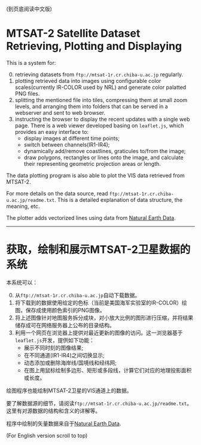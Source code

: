 (到页底阅读中文版)

MTSAT-2 Satellite Dataset Retrieving, Plotting and Displaying
=============================================================

This is a system for:

0. retrieving datasets from `ftp://mtsat-1r.cr.chiba-u.ac.jp` regularly.
0. plotting retrieved data into images using configurable color
   scales(currently IR-COLOR used by NRL) and generate color palatted PNG
   files.
0. splitting the mentioned file into tiles, compressing them at small zoom
   levels, and arranging them into folders that can be served in a
   webserver and sent to web browser.
0. instructing the browser to display the recent updates with a single web
   page. There is a web viewer developed basing on `leaflet.js`, which
   provides an easy interface to:
    * display images at different time points;
    * switch between channels(IR1-IR4);
    * dynamically add/remove coastlines, graticules to/from the image;
    * draw polygons, rectangles or lines onto the image, and calculate
      their representing geometric projection areas or length.

The data plotting program is also able to plot the VIS data retrieved from
MTSAT-2.

For more details on the data source, read
`ftp://mtsat-1r.cr.chiba-u.ac.jp/readme.txt`. This is a detailed explanation of
data structure, the meaning, etc.

The plotter adds vectorized lines using data from [Natural Earth
Data](http://www.naturalearthdata.com/downloads/10m-physical-vectors/10m-coastline/).

------

获取，绘制和展示MTSAT-2卫星数据的系统
=====================================

本系统可以：

0. 从`ftp://mtsat-1r.cr.chiba-u.ac.jp`自动下载数据。
0. 将下载到的数据使用给定的色标（当前是美国海军实验室的IR-COLOR）绘图，保存成使用颜色索引的PNG图像。
0. 将上述图像针对地图服务拆分成块，对小放大比例的图形进行压缩，并将结果储存成可在网络服务器上公布的目录结构。
0. 利用一个网页在浏览器上提供对最近更新的图像的访问。这一浏览器基于`leaflet.js`开发，提供如下功能：
    * 展示不同时刻的图像结果;
    * 在不同通道(IR1-IR4)之间切换显示;
    * 动态添加或删除海岸线/国境线和经纬网;
    * 在图上用鼠标绘制多边形、矩形或多段线，计算它们对应的地理投影面积或长度。

绘图程序也能绘制MTSAT-2卫星的VIS通道上的数据。

要了解数据源的细节，请阅读`ftp://mtsat-1r.cr.chiba-u.ac.jp/readme.txt`。
这里有对源数据的结构和含义的详解等。

程序中绘制的矢量数据来自于[Natural Earth Data](http://www.naturalearthdata.com/downloads/10m-physical-vectors/10m-coastline/).

(For English version scroll to top)

